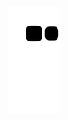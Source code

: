 
![Snake animation](https://github.com/AbdrrahimDahmani/AbdrrahimDahmani/blob/output/github-contribution-grid-snake.svg)
